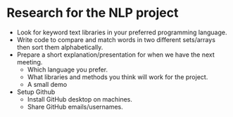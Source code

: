 # Research for the NLP project

- Look for keyword text libraries in your preferred programming language.
- Write code to compare and match words in two different sets/arrays then sort them alphabetically.
- Prepare a short explanation/presentation for when we have the next meeting.
    - Which language you prefer.
    - What libraries and methods you think will work for the project.
    - A small demo
- Setup Github
    - Install GitHub desktop on machines.
    - Share GitHub emails/usernames.
